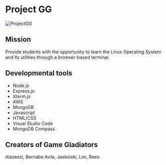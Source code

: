 # Project GG
![ProjectGG](https://github.com/noahjaskolski/ProjectGG/blob/main/src/img/Project_GG-logo_2.0.jpg?raw=true)

## Mission
Provide students with the opportunity to learn the Linux Operating System and its utilities through a browser-based terminal.

## Developmental tools
- Node.js
- Express.js
- Xterm.js
- AWS
- MongoDB
- Javascript
- HTML/CSS
- Visual Studio Code
- MongoDB Compass

## Creators of Game Gladiators
Alazeezi, Bernabe Avila, Jaskolski, Lim, Rees 
